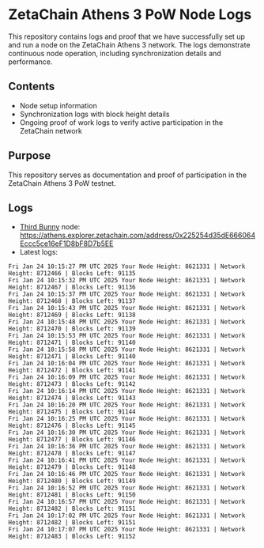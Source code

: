 # ZetaChain Athens 3 PoW Node Logs
This repository contains logs and proof that we have successfully set up and run a node on the ZetaChain Athens 3 network. The logs demonstrate continuous node operation, including synchronization details and performance.

## Contents
- Node setup information
- Synchronization logs with block height details
- Ongoing proof of work logs to verify active participation in the ZetaChain network

## Purpose
This repository serves as documentation and proof of participation in the ZetaChain Athens 3 PoW testnet.

## Logs

- [Third Bunny](https://thirdbunny.xyz/) node: https://athens.explorer.zetachain.com/address/0x225254d35dE666064Eccc5ce16eF1D8bF8D7b5EE
- Latest logs:
```
Fri Jan 24 10:15:27 PM UTC 2025 Your Node Height: 8621331 | Network Height: 8712466 | Blocks Left: 91135
Fri Jan 24 10:15:32 PM UTC 2025 Your Node Height: 8621331 | Network Height: 8712467 | Blocks Left: 91136
Fri Jan 24 10:15:37 PM UTC 2025 Your Node Height: 8621331 | Network Height: 8712468 | Blocks Left: 91137
Fri Jan 24 10:15:43 PM UTC 2025 Your Node Height: 8621331 | Network Height: 8712469 | Blocks Left: 91138
Fri Jan 24 10:15:48 PM UTC 2025 Your Node Height: 8621331 | Network Height: 8712470 | Blocks Left: 91139
Fri Jan 24 10:15:53 PM UTC 2025 Your Node Height: 8621331 | Network Height: 8712471 | Blocks Left: 91140
Fri Jan 24 10:15:58 PM UTC 2025 Your Node Height: 8621331 | Network Height: 8712471 | Blocks Left: 91140
Fri Jan 24 10:16:04 PM UTC 2025 Your Node Height: 8621331 | Network Height: 8712472 | Blocks Left: 91141
Fri Jan 24 10:16:09 PM UTC 2025 Your Node Height: 8621331 | Network Height: 8712473 | Blocks Left: 91142
Fri Jan 24 10:16:14 PM UTC 2025 Your Node Height: 8621331 | Network Height: 8712474 | Blocks Left: 91143
Fri Jan 24 10:16:20 PM UTC 2025 Your Node Height: 8621331 | Network Height: 8712475 | Blocks Left: 91144
Fri Jan 24 10:16:25 PM UTC 2025 Your Node Height: 8621331 | Network Height: 8712476 | Blocks Left: 91145
Fri Jan 24 10:16:30 PM UTC 2025 Your Node Height: 8621331 | Network Height: 8712477 | Blocks Left: 91146
Fri Jan 24 10:16:36 PM UTC 2025 Your Node Height: 8621331 | Network Height: 8712478 | Blocks Left: 91147
Fri Jan 24 10:16:41 PM UTC 2025 Your Node Height: 8621331 | Network Height: 8712479 | Blocks Left: 91148
Fri Jan 24 10:16:46 PM UTC 2025 Your Node Height: 8621331 | Network Height: 8712480 | Blocks Left: 91149
Fri Jan 24 10:16:52 PM UTC 2025 Your Node Height: 8621331 | Network Height: 8712481 | Blocks Left: 91150
Fri Jan 24 10:16:57 PM UTC 2025 Your Node Height: 8621331 | Network Height: 8712482 | Blocks Left: 91151
Fri Jan 24 10:17:02 PM UTC 2025 Your Node Height: 8621331 | Network Height: 8712482 | Blocks Left: 91151
Fri Jan 24 10:17:07 PM UTC 2025 Your Node Height: 8621331 | Network Height: 8712483 | Blocks Left: 91152
```
